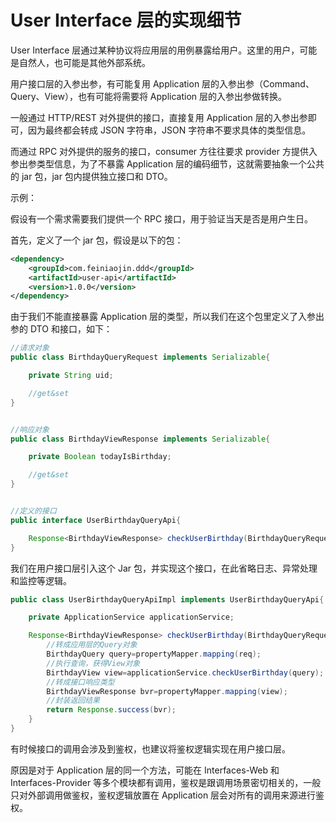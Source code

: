 # User Interface 层的实现细节

User Interface 层通过某种协议将应用层的用例暴露给用户。这里的用户，可能是自然人，也可能是其他外部系统。

用户接口层的入参出参，有可能复用 Application 层的入参出参（Command、Query、View），也有可能将需要将 Application 层的入参出参做转换。

一般通过 HTTP/REST 对外提供的接口，直接复用 Application 层的入参出参即可，因为最终都会转成 JSON 字符串，JSON 字符串不要求具体的类型信息。

而通过 RPC 对外提供的服务的接口，consumer 方往往要求 provider 方提供入参出参类型信息，为了不暴露 Application 层的编码细节，这就需要抽象一个公共的 jar 包，jar 包内提供独立接口和 DTO。

示例：

假设有一个需求需要我们提供一个 RPC 接口，用于验证当天是否是用户生日。

首先，定义了一个 jar 包，假设是以下的包：

```xml
<dependency>
    <groupId>com.feiniaojin.ddd</groupId>
    <artifactId>user-api</artifactId>
    <version>1.0.0</version>
</dependency>
```

由于我们不能直接暴露 Application 层的类型，所以我们在这个包里定义了入参出参的 DTO 和接口，如下：

```java
//请求对象
public class BirthdayQueryRequest implements Serializable{

    private String uid;

    //get&set
}


//响应对象
public class BirthdayViewResponse implements Serializable{

    private Boolean todayIsBirthday;

    //get&set
}


//定义的接口
public interface UserBirthdayQueryApi{

    Response<BirthdayViewResponse> checkUserBirthday(BirthdayQueryRequest req);
}
```

我们在用户接口层引入这个 Jar 包，并实现这个接口，在此省略日志、异常处理和监控等逻辑。

```java
public class UserBirthdayQueryApiImpl implements UserBirthdayQueryApi{

    private ApplicationService applicationService;

    Response<BirthdayViewResponse> checkUserBirthday(BirthdayQueryRequest req){
        //转成应用层的Query对象
        BirthdayQuery query=propertyMapper.mapping(req);
        //执行查询，获得View对象
        BirthdayView view=applicationService.checkUserBirthday(query);
        //转成接口响应类型
        BirthdayViewResponse bvr=propertyMapper.mapping(view);
        //封装返回结果
        return Response.success(bvr);
    }
}
```

有时候接口的调用会涉及到鉴权，也建议将鉴权逻辑实现在用户接口层。

原因是对于 Application 层的同一个方法，可能在 Interfaces-Web 和 Interfaces-Provider 等多个模块都有调用，鉴权是跟调用场景密切相关的，一般只对外部调用做鉴权，鉴权逻辑放置在 Application 层会对所有的调用来源进行鉴权。
